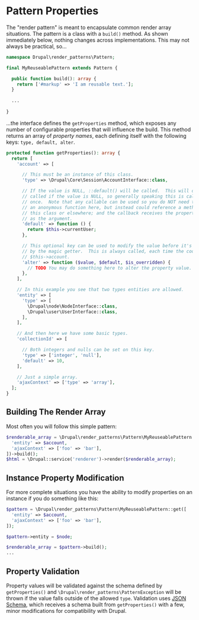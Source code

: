 # Pattern Properties

The "render pattern" is meant to encapsulate common render array situations. The
pattern is a class with a `build()` method. As shown immediately below, nothing
changes across implementations. This may not always be practical, so...

```php
namespace Drupal\render_patterns\Pattern;

final MyReuseablePattern extends Pattern {

  public function build(): array {
    return ['#markup' => 'I am reusable text.'];
  }
  
  ...
  
}
```

...the interface defines the `getProperties` method, which exposes any number of
configurable properties that will influence the build. This method returns an
array of _property names_, each defining itself with the following
keys: `type, default, alter`.

```php
protected function getProperties(): array {
  return [
    'account' => [

      // This must be an instance of this class.
      'type' => \Drupal\Core\Session\AccountInterface::class,

      // If the value is NULL, ::default() will be called.  This will only be
      // called if the value is NULL, so generally speaking this is called
      // once.  Note that any callable can be used so you do NOT need to use
      // an anonymous function here, but instead could reference a method on
      // this class or elsewhere; and the callback receives the property name
      // as the argument.
      'default' => function () {
        return $this->currentUser;
      },

      // This optional key can be used to modify the value before it's returned
      // by the magic getter.  This is always called, each time the code calls
      // $this->account.
      'alter' => function ($value, $default, $is_overridden) {
        // TODO You may do something here to alter the property value.
      },
    ],

    // In this example you see that two types entities are allowed.
    'entity' => [
      'type' => [
        \Drupal\node\NodeInterface::class,
        \Drupal\user\UserInterface::class,
      ],
    ],

    // And then here we have some basic types.
    'collectionId' => [

      // Both integers and nulls can be set on this key.
      'type' => ['integer', 'null'],
      'default' => 10,
    ],

    // Just a simple array.
    'ajaxContext' => ['type' => 'array'],
  ];
}
```

## Building The Render Array

Most often you will follow this simple pattern:

```php
$renderable_array = \Drupal\render_patterns\Pattern\MyReuseablePattern::get([
  'entity' => $account,
  'ajaxContext' => ['foo' => 'bar'],
])->build();
$html = \Drupal::service('renderer')->render($renderable_array);
```

## Instance Property Modification

For more complete situations you have the ability to modify properties on an
instance if you do something like this:

```php
$pattern = \Drupal\render_patterns\Pattern\MyReuseablePattern::get([
  'entity' => $account,
  'ajaxContext' => ['foo' => 'bar'],
]);

$pattern->entity = $node;

$renderable_array = $pattern->build();
...
```

## Property Validation

Property values will be validated against the schema defined
by `getProperties()` and `\Drupal\render_patterns\PatternException` will be
thrown if the value falls outside of the allowed `type`. Validation
uses [JSON Schema](https://json-schema.org/latest/json-schema-validation.html),
which receives a schema built from `getProperties()` with a few, minor
modifications for compatibility with Drupal.

